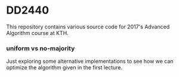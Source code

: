 # DD2440

This repository contains various source code for 2017's Advanced Algorithm course at KTH.

### uniform vs no-majority

Just exploring some alternative implementations to see how we can optimize the algorithm given in the first lecture.

